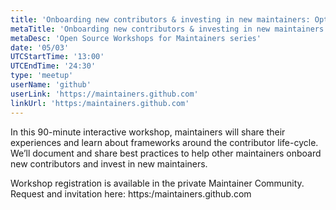 ```yaml
---
title: 'Onboarding new contributors & investing in new maintainers: Option 2'
metaTitle: 'Onboarding new contributors & investing in new maintainers'
metaDesc: 'Open Source Workshops for Maintainers series'
date: '05/03'
UTCStartTime: '13:00'
UTCEndTime: '24:30'
type: 'meetup'
userName: 'github'
userLink: 'https://maintainers.github.com'
linkUrl: 'https:/maintainers.github.com'
---
```


In this 90-minute interactive workshop, maintainers will share their experiences and learn about frameworks around the contributor life-cycle. We’ll document and share best practices to help other maintainers onboard new contributors and invest in new maintainers.

Workshop registration is available in the private Maintainer Community. Request and invitation here: https:/maintainers.github.com